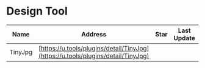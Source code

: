 
# Design Tool
Name| Address | Star| Last Update| Desc
-|-|-|-|-|
TinyJpg|[https://u.tools/plugins/detail/TinyJpg](https://u.tools/plugins/detail/TinyJpg)| | | Image compression



